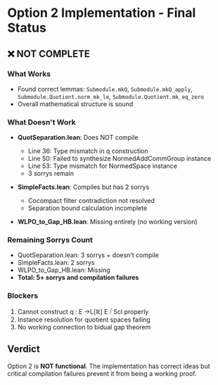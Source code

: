 # Option 2 Implementation - Final Status

## ❌ NOT COMPLETE

### What Works
- Found correct lemmas: `Submodule.mkQ`, `Submodule.mkQ_apply`, `Submodule.Quotient.norm_mk_le`, `Submodule.Quotient.mk_eq_zero`
- Overall mathematical structure is sound

### What Doesn't Work
- **QuotSeparation.lean**: Does NOT compile
  - Line 36: Type mismatch in q construction
  - Line 50: Failed to synthesize NormedAddCommGroup instance
  - Line 53: Type mismatch for NormedSpace instance
  - 3 sorrys remain

- **SimpleFacts.lean**: Compiles but has 2 sorrys
  - Cocompact filter contradiction not resolved
  - Separation bound calculation incomplete

- **WLPO_to_Gap_HB.lean**: Missing entirely (no working version)

### Remaining Sorrys Count
- QuotSeparation.lean: 3 sorrys + doesn't compile
- SimpleFacts.lean: 2 sorrys
- WLPO_to_Gap_HB.lean: Missing
- **Total: 5+ sorrys and compilation failures**

### Blockers
1. Cannot construct q : E →L[ℝ] E ⧸ Scl properly
2. Instance resolution for quotient spaces failing
3. No working connection to bidual gap theorem

## Verdict
Option 2 is **NOT functional**. The implementation has correct ideas but critical compilation failures prevent it from being a working proof.
